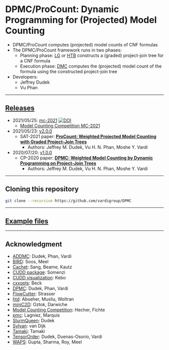 # DPMC/ProCount: Dynamic Programming for (Projected) Model Counting
- DPMC/ProCount computes (projected) model counts of CNF formulas
- The DPMC/ProCount framework runs in two phases:
  - Planning phase: [LG](./lg) or [HTB](./htb) constructs a (graded) project-join tree for a CNF formula
  - Execution phase: [DMC](./dmc) computes the (projected) model count of the formula using the constructed project-join tree
- Developers:
  - Jeffrey Dudek
  - Vu Phan

--------------------------------------------------------------------------------

## [Releases](https://github.com/vardigroup/DPMC/releases)
- 2021/05/25: [mc-2021](https://github.com/vardigroup/DPMC/releases/tag/mc-2021) [![DOI](https://zenodo.org/badge/280443175.svg)](https://zenodo.org/badge/latestdoi/280443175)
  - [Model Counting Competition MC-2021](./mcc)
- 2021/05/23: [v2.0.0](https://github.com/vardigroup/DPMC/releases/tag/v2.0.0)
  - SAT-2021 paper: [**ProCount: Weighted Projected Model Counting with Graded Project-Join Trees**](https://jmd11.web.rice.edu/papers/sat21_procount.pdf)
    - Authors: Jeffrey M. Dudek, Vu H. N. Phan, Moshe Y. Vardi
- 2020/07/20: [v1.0.0](https://github.com/vardigroup/DPMC/releases/tag/v1.0.0)
  - CP-2020 paper: [**DPMC: Weighted Model Counting by Dynamic Programming on Project-Join Trees**](https://arxiv.org/abs/2008.08748)
    - Authors: Jeffrey M. Dudek, Vu H. N. Phan, Moshe Y. Vardi

--------------------------------------------------------------------------------

## Cloning this repository
```bash
git clone --recursive https://github.com/vardigroup/DPMC
```

--------------------------------------------------------------------------------

## [Example files](./examples)

--------------------------------------------------------------------------------

## Acknowledgment
- [ADDMC](https://github.com/vardigroup/ADDMC): Dudek, Phan, Vardi
- [BIRD](https://github.com/meelgroup/approxmc): Soos, Meel
- [Cachet](https://cs.rochester.edu/u/kautz/Cachet): Sang, Beame, Kautz
- [CUDD package](https://github.com/ivmai/cudd): Somenzi
- [CUDD visualization](https://davidkebo.com/cudd#cudd6): Kebo
- [cxxopts](https://github.com/jarro2783/cxxopts): Beck
- [DPMC](https://github.com/vardigroup/DPMC): Dudek, Phan, Vardi
- [FlowCutter](https://github.com/kit-algo/flow-cutter-pace17): Strasser
- [htd](https://github.com/mabseher/htd): Abseher, Musliu, Woltran
- [miniC2D](http://reasoning.cs.ucla.edu/minic2d): Oztok, Darwiche
- [Model Counting Competition](https://mccompetition.org): Hecher, Fichte
- [pmc](http://www.cril.univ-artois.fr/KC/pmc.html): Lagniez, Marquis
- [SlurmQueen](https://github.com/Kasekopf/SlurmQueen): Dudek
- [Sylvan](https://trolando.github.io/sylvan): van Dijk
- [Tamaki](https://github.com/TCS-Meiji/PACE2017-TrackA): Tamaki
- [TensorOrder](https://github.com/vardigroup/TensorOrder): Dudek, Duenas-Osorio, Vardi
- [WAPS](https://github.com/meelgroup/WAPS): Gupta, Sharma, Roy, Meel
